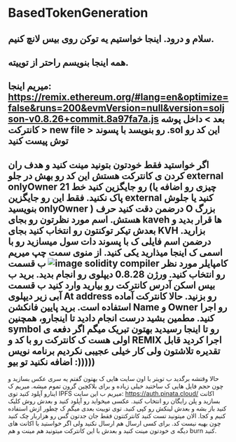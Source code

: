 # BasedTokenGeneration
سلام و درود. اینجا خواستیم یه توکن روی بیس لانچ کنیم. 
---------------------------------------------
همه اینجا بنویسم راحتر از توییته. 
---------------------------------------------
میریم اینجا: 
https://remix.ethereum.org/#lang=en&optimize=false&runs=200&evmVersion=null&version=soljson-v0.8.26+commit.8a97fa7a.js
بعد > داخل پوشه کانترکت > new file > رو بنویسد با پسوند .sol 
این کد رو توش پیست کنید
-----------------------------------------------

اگر خواستید فقط خودتون بتونید مینت کنید و هدف ران کردن ی کانترکت هستش این کد رو بهش در جلو external onlyOwner رو جایگزین کنید خط 21 (چیزی رو اضافه یا پاک نکنید. فقط این رو جایگزین external کنید یا جلوش بنویسید onlyOwner ) درضمن دقت کنید حرف O بزرگ هستش. 
اسم مورد نظرتون رو بجای kaveh ها قرار بدید و بعدش تیکر توکنتون رو انتخاب کنید بجای KVH بزارید. 
درضمن اسم فایلی ک با پسوند دات سول میسازید رو با اسمی ک اینجا میذارید یکی کنید. 
از منوی سمت چپ میریم ب قسمت ![image](https://github.com/user-attachments/assets/63f7b2b8-c5b0-4807-9ad2-a946190c6d5d) 
solidity compiler 
کامپایلر مورد نظر رو انتخاب کنید. ورژن 0.8.28 
دیپلوی رو انجام بدید. برید ب بیس اسکن آدرس کانترکت رو بیارید وارد کنید ب قسمت آبی زیر دیپلوی At address رو بزنید. 
حالا کانترکت آماده استفاده است. برید پایین فانکشن Name و Owner رو اجرا کنید. مطمین بشید درست انجام دادید تا اینجارو، همچنین symbol رو 
تا اینجا رسیدید بهتون تبریک میگم اگر دفعه ی اولی هست ک کانترکت رو با کد و REMIX اجرا کردید قابل تقدیره تلاشتون ولی کار خیلی عجیبی نکردیم برنامه نویس اضافه نکنید تو بیو :))))) 
---------------------------------------------
حالا وقتشه برگدید ب تویتر با اون سایت هایی ک بهتون گفتم یه سری عکس بسازید و چون حجم فایل هایی ک ساختید خیلی زیاده و برای بلاکچین گرون تموم میشه. میریم ک اینارو آپلود کنید توی IPFS 
میریم ب این سایت:
https://auth.pinata.cloud/ 
اکانت بسازید و پلن رایگان رو انتخاب کنید. 
عکسی میخواید رو آپلود کنید و بعدش روش کلیک کنید باز بشه و بعدش لینکش رو کپی کنید. 
توی توییت بعدی میگم ک چطور ازش استفاده کنیم و کجا. 
الان میتونید تست کنید کانترکتتون فقط جان جدتون گس رو هزاربار چک کنید چون بهیه نیست کد. 
برای کسی ارسال هم ارسال نکنید ولی اگر خواستید با اکانت های دیگه ی خودتون مینت کنید و بعدش با این کانترکت میتونید هم مینت و هم burn کنید.

 


